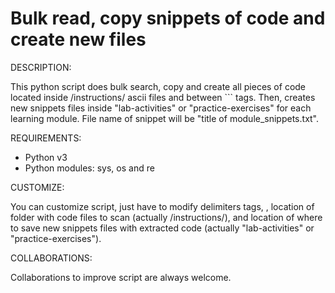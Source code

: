 # Bulk read, copy snippets of code and create new files

DESCRIPTION:

This python script does bulk search, copy and create all pieces of code located inside /instructions/ ascii files and between ``` tags. Then, creates new snippets files inside "lab-activities" or "practice-exercises" for each learning module. File name of snippet will be "title of module_snippets.txt".

REQUIREMENTS:

- Python v3
- Python modules: sys, os and re

CUSTOMIZE:

You can customize script, just have to modify delimiters tags, , location of folder with code files to scan (actually /instructions/), and location of where to save new snippets files with extracted code (actually "lab-activities" or "practice-exercises").

COLLABORATIONS:

Collaborations to improve script are always welcome.
